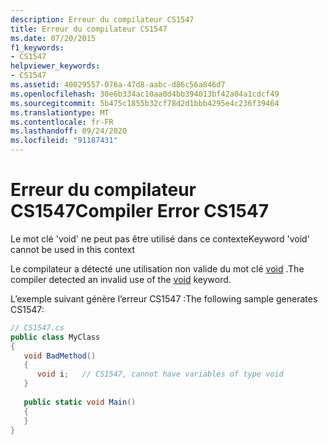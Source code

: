 ```yaml
---
description: Erreur du compilateur CS1547
title: Erreur du compilateur CS1547
ms.date: 07/20/2015
f1_keywords:
- CS1547
helpviewer_keywords:
- CS1547
ms.assetid: 40029557-076a-47d8-aabc-d86c56a846d7
ms.openlocfilehash: 30e6b334ac10aa0d4bb394013bf42a04a1cdcf49
ms.sourcegitcommit: 5b475c1855b32cf78d2d1bbb4295e4c236f39464
ms.translationtype: MT
ms.contentlocale: fr-FR
ms.lasthandoff: 09/24/2020
ms.locfileid: "91187431"
---
```

# <a name="compiler-error-cs1547"></a><span data-ttu-id="0bae9-103">Erreur du compilateur CS1547</span><span class="sxs-lookup"><span data-stu-id="0bae9-103">Compiler Error CS1547</span></span>

<span data-ttu-id="0bae9-104">Le mot clé 'void' ne peut pas être utilisé dans ce contexte</span><span class="sxs-lookup"><span data-stu-id="0bae9-104">Keyword 'void' cannot be used in this context</span></span>  
  
 <span data-ttu-id="0bae9-105">Le compilateur a détecté une utilisation non valide du mot clé [void](../language-reference/builtin-types/void.md) .</span><span class="sxs-lookup"><span data-stu-id="0bae9-105">The compiler detected an invalid use of the [void](../language-reference/builtin-types/void.md) keyword.</span></span>  
  
 <span data-ttu-id="0bae9-106">L’exemple suivant génère l’erreur CS1547 :</span><span class="sxs-lookup"><span data-stu-id="0bae9-106">The following sample generates CS1547:</span></span>  
  
```csharp  
// CS1547.cs  
public class MyClass  
{  
   void BadMethod()  
   {  
      void i;   // CS1547, cannot have variables of type void  
   }  
  
   public static void Main()  
   {  
   }  
}  
```
